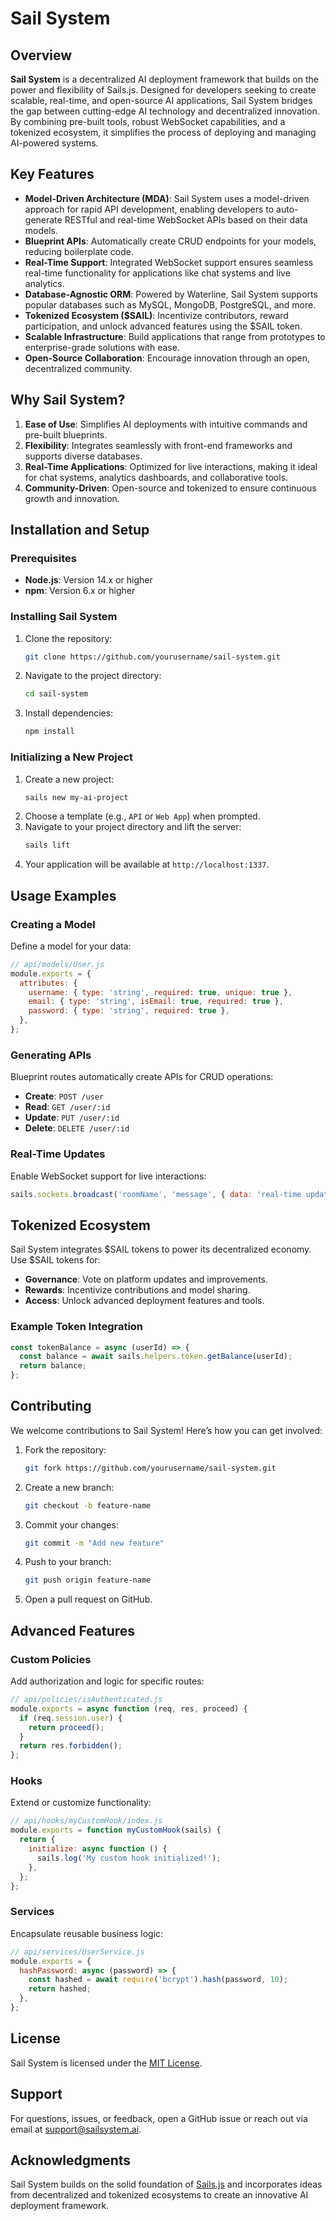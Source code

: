 # Sail System

## Overview
**Sail System** is a decentralized AI deployment framework that builds on the power and flexibility of Sails.js. Designed for developers seeking to create scalable, real-time, and open-source AI applications, Sail System bridges the gap between cutting-edge AI technology and decentralized innovation. By combining pre-built tools, robust WebSocket capabilities, and a tokenized ecosystem, it simplifies the process of deploying and managing AI-powered systems.

## Key Features
- **Model-Driven Architecture (MDA)**: Sail System uses a model-driven approach for rapid API development, enabling developers to auto-generate RESTful and real-time WebSocket APIs based on their data models.
- **Blueprint APIs**: Automatically create CRUD endpoints for your models, reducing boilerplate code.
- **Real-Time Support**: Integrated WebSocket support ensures seamless real-time functionality for applications like chat systems and live analytics.
- **Database-Agnostic ORM**: Powered by Waterline, Sail System supports popular databases such as MySQL, MongoDB, PostgreSQL, and more.
- **Tokenized Ecosystem ($SAIL)**: Incentivize contributors, reward participation, and unlock advanced features using the $SAIL token.
- **Scalable Infrastructure**: Build applications that range from prototypes to enterprise-grade solutions with ease.
- **Open-Source Collaboration**: Encourage innovation through an open, decentralized community.

## Why Sail System?
1. **Ease of Use**: Simplifies AI deployments with intuitive commands and pre-built blueprints.
2. **Flexibility**: Integrates seamlessly with front-end frameworks and supports diverse databases.
3. **Real-Time Applications**: Optimized for live interactions, making it ideal for chat systems, analytics dashboards, and collaborative tools.
4. **Community-Driven**: Open-source and tokenized to ensure continuous growth and innovation.

## Installation and Setup

### Prerequisites
- **Node.js**: Version 14.x or higher
- **npm**: Version 6.x or higher

### Installing Sail System
1. Clone the repository:
   ```bash
   git clone https://github.com/yourusername/sail-system.git
   ```
2. Navigate to the project directory:
   ```bash
   cd sail-system
   ```
3. Install dependencies:
   ```bash
   npm install
   ```

### Initializing a New Project
1. Create a new project:
   ```bash
   sails new my-ai-project
   ```
2. Choose a template (e.g., `API` or `Web App`) when prompted.
3. Navigate to your project directory and lift the server:
   ```bash
   sails lift
   ```
4. Your application will be available at `http://localhost:1337`.

## Usage Examples

### Creating a Model
Define a model for your data:
```javascript
// api/models/User.js
module.exports = {
  attributes: {
    username: { type: 'string', required: true, unique: true },
    email: { type: 'string', isEmail: true, required: true },
    password: { type: 'string', required: true },
  },
};
```

### Generating APIs
Blueprint routes automatically create APIs for CRUD operations:
- **Create**: `POST /user`
- **Read**: `GET /user/:id`
- **Update**: `PUT /user/:id`
- **Delete**: `DELETE /user/:id`

### Real-Time Updates
Enable WebSocket support for live interactions:
```javascript
sails.sockets.broadcast('roomName', 'message', { data: 'real-time update' });
```

## Tokenized Ecosystem
Sail System integrates $SAIL tokens to power its decentralized economy. Use $SAIL tokens for:
- **Governance**: Vote on platform updates and improvements.
- **Rewards**: Incentivize contributions and model sharing.
- **Access**: Unlock advanced deployment features and tools.

### Example Token Integration
```javascript
const tokenBalance = async (userId) => {
  const balance = await sails.helpers.token.getBalance(userId);
  return balance;
};
```

## Contributing
We welcome contributions to Sail System! Here’s how you can get involved:

1. Fork the repository:
   ```bash
   git fork https://github.com/yourusername/sail-system.git
   ```
2. Create a new branch:
   ```bash
   git checkout -b feature-name
   ```
3. Commit your changes:
   ```bash
   git commit -m "Add new feature"
   ```
4. Push to your branch:
   ```bash
   git push origin feature-name
   ```
5. Open a pull request on GitHub.

## Advanced Features

### Custom Policies
Add authorization and logic for specific routes:
```javascript
// api/policies/isAuthenticated.js
module.exports = async function (req, res, proceed) {
  if (req.session.user) {
    return proceed();
  }
  return res.forbidden();
};
```

### Hooks
Extend or customize functionality:
```javascript
// api/hooks/myCustomHook/index.js
module.exports = function myCustomHook(sails) {
  return {
    initialize: async function () {
      sails.log('My custom hook initialized!');
    },
  };
};
```

### Services
Encapsulate reusable business logic:
```javascript
// api/services/UserService.js
module.exports = {
  hashPassword: async (password) => {
    const hashed = await require('bcrypt').hash(password, 10);
    return hashed;
  },
};
```

## License
Sail System is licensed under the [MIT License](LICENSE).

## Support
For questions, issues, or feedback, open a GitHub issue or reach out via email at support@sailsystem.ai.

## Acknowledgments
Sail System builds on the solid foundation of [Sails.js](https://sailsjs.com) and incorporates ideas from decentralized and tokenized ecosystems to create an innovative AI deployment framework.

